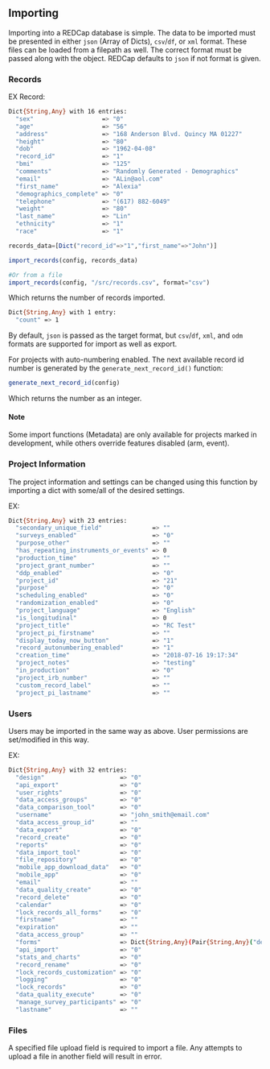 
<a id='Importing-1'></a>

## Importing


Importing into a REDCap database is simple. The data to be imported must be presented in either `json` (Array of Dicts), `csv`/`df`, or `xml` format. These files can be loaded from a filepath as well. The correct format must be passed along with the object. REDCap defaults to `json` if not format is given.


<a id='Records-1'></a>

### Records


EX Record:


```bash
Dict{String,Any} with 16 entries:
  "sex"                   => "0"
  "age"                   => "56"
  "address"               => "168 Anderson Blvd. Quincy MA 01227"
  "height"                => "80"
  "dob"                   => "1962-04-08"
  "record_id"             => "1"
  "bmi"                   => "125"
  "comments"              => "Randomly Generated - Demographics"
  "email"                 => "ALin@aol.com"
  "first_name"            => "Alexia"
  "demographics_complete" => "0"
  "telephone"             => "(617) 882-6049"
  "weight"                => "80"
  "last_name"             => "Lin"
  "ethnicity"             => "1"
  "race"                  => "1"
```


```julia
records_data=[Dict("record_id"=>"1","first_name"=>"John")]

import_records(config, records_data)

#Or from a file
import_records(config, "/src/records.csv", format="csv")
```


Which returns the number of records imported.


```bash
Dict{String,Any} with 1 entry:
  "count" => 1
```


By default, `json` is passed as the target format, but `csv`/`df`, `xml`, and `odm` formats are supported for import as well as export.


For projects with auto-numbering enabled. The next available record id number is generated by the `generate_next_record_id()` function:


```julia
generate_next_record_id(config)
```


Which returns the number as an integer.


<a id='Note-1'></a>

#### Note


Some import functions (Metadata) are only available for projects marked in development, while others override features disabled (arm, event).


<a id='Project-Information-1'></a>

### Project Information


The project information and settings can be changed using this function by importing a dict with some/all of the desired settings.


EX:


```bash
Dict{String,Any} with 23 entries:
  "secondary_unique_field"              => ""
  "surveys_enabled"                     => "0"
  "purpose_other"                       => ""
  "has_repeating_instruments_or_events" => 0
  "production_time"                     => ""
  "project_grant_number"                => ""
  "ddp_enabled"                         => "0"
  "project_id"                          => "21"
  "purpose"                             => "0"
  "scheduling_enabled"                  => "0"
  "randomization_enabled"               => "0"
  "project_language"                    => "English"
  "is_longitudinal"                     => 0
  "project_title"                       => "RC Test"
  "project_pi_firstname"                => ""
  "display_today_now_button"            => "1"
  "record_autonumbering_enabled"        => "1"
  "creation_time"                       => "2018-07-16 19:17:34"
  "project_notes"                       => "testing"
  "in_production"                       => "0"
  "project_irb_number"                  => ""
  "custom_record_label"                 => ""
  "project_pi_lastname"                 => ""

```


<a id='Users-1'></a>

### Users


Users may be imported in the same way as above. User permissions are set/modified in this way.


EX:


```bash
Dict{String,Any} with 32 entries:
  "design"                     => "0"
  "api_export"                 => "0"
  "user_rights"                => "0"
  "data_access_groups"         => "0"
  "data_comparison_tool"       => "0"
  "username"                   => "john_smith@email.com"
  "data_access_group_id"       => ""
  "data_export"                => "0"
  "record_create"              => "0"
  "reports"                    => "0"
  "data_import_tool"           => "0"
  "file_repository"            => "0"
  "mobile_app_download_data"   => "0"
  "mobile_app"                 => "0"
  "email"                      => ""
  "data_quality_create"        => "0"
  "record_delete"              => "0"
  "calendar"                   => "0"
  "lock_records_all_forms"     => "0"
  "firstname"                  => ""
  "expiration"                 => ""
  "data_access_group"          => ""
  "forms"                      => Dict{String,Any}(Pair{String,Any}("demographics", "0"))
  "api_import"                 => "0"
  "stats_and_charts"           => "0"
  "record_rename"              => "0"
  "lock_records_customization" => "0"
  "logging"                    => "0"
  "lock_records"               => "0"
  "data_quality_execute"       => "0"
  "manage_survey_participants" => "0"
  "lastname"                   => ""

```


<a id='Files-1'></a>

### Files


A specified file upload field is required to import a file. Any attempts to upload a file in another field will result in error.

